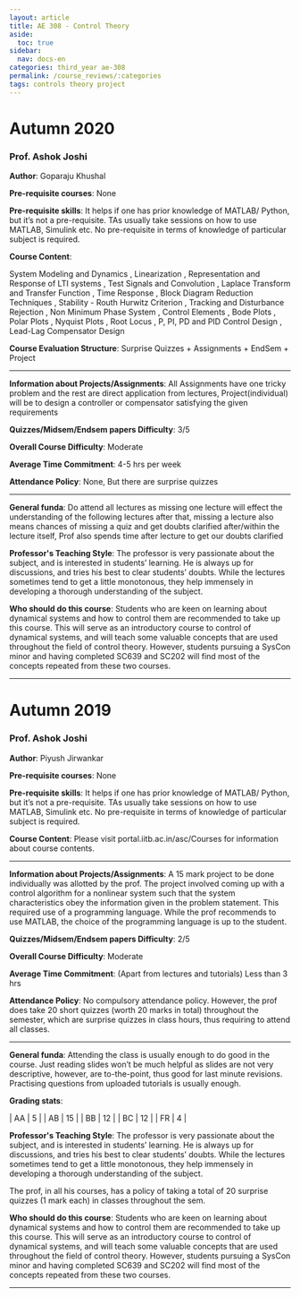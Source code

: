 ```yaml
---
layout: article
title: AE 308 - Control Theory
aside:
  toc: true
sidebar:
  nav: docs-en
categories: third_year ae-308
permalink: /course_reviews/:categories
tags: controls theory project
---
```


# Autumn 2020
### Prof. Ashok Joshi
**Author**: Goparaju Khushal

**Pre-requisite courses**: None

**Pre-requisite skills**: It helps if one has prior knowledge of MATLAB/ Python, but it’s not a pre-requisite. TAs usually take sessions on how to use MATLAB, Simulink etc. No pre-requisite in terms of knowledge of particular subject is required.


**Course Content**: 

 System Modeling and Dynamics
, Linearization
, Representation and Response of LTI systems
, Test Signals and Convolution
, Laplace Transform and Transfer Function
, Time Response
, Block Diagram Reduction Techniques
, Stability - Routh Hurwitz Criterion
, Tracking and Disturbance Rejection
, Non Minimum Phase System
, Control Elements
, Bode Plots
, Polar Plots
, Nyquist Plots
, Root Locus
, P, PI, PD and PID Control Design
, Lead-Lag Compensator Design 

**Course Evaluation Structure**:
Surprise Quizzes + Assignments + EndSem + Project

---

**Information about Projects/Assignments**:
All Assignments have one tricky problem and the rest are direct application from lectures, Project(individual) will be to design a controller or compensator satisfying the given requirements


**Quizzes/Midsem/Endsem papers Difficulty**: 3/5

**Overall Course Difficulty**: Moderate

**Average Time Commitment**: 
4-5 hrs per week

**Attendance Policy**: 
None, But there are surprise quizzes

---

**General funda**: 
Do attend all lectures as missing one lecture will effect the understanding of the following lectures after that, missing a lecture also means chances of missing a quiz and get doubts clarified after/within the lecture itself, Prof also spends time after lecture to get our doubts clarified

**Professor's Teaching Style**: The professor is very passionate about the subject, and is interested in students’ learning. He is always up for discussions, and tries his best to clear students’ doubts. While the lectures sometimes tend to get a little monotonous, they help immensely in developing a thorough understanding of the subject.

**Who should do this course**: Students who are keen on learning about dynamical systems and how to control them are recommended to take up this course. This will serve as an introductory course to control of dynamical systems, and will teach some valuable concepts that are used throughout the field of control theory. However, students pursuing a SysCon minor and having completed SC639 and SC202 will find most of the concepts repeated from these two courses.


---
# Autumn 2019
### Prof. Ashok Joshi
**Author**: Piyush Jirwankar

**Pre-requisite courses**: None

**Pre-requisite skills**: It helps if one has prior knowledge of MATLAB/ Python, but it’s not a pre-requisite. TAs usually take sessions on how to use MATLAB, Simulink etc. No pre-requisite in terms of knowledge of particular subject is required.


**Course Content**: Please visit portal.iitb.ac.in/asc/Courses for information about course contents.


---

**Information about Projects/Assignments**:
A 15 mark project to be done individually was allotted by the prof. The project involved coming up with a control algorithm for a nonlinear system such that the system characteristics obey the information given in the problem statement. This required use of a programming language. While the prof recommends to use MATLAB, the choice of the programming language is up to the student.


**Quizzes/Midsem/Endsem papers Difficulty**: 2/5

**Overall Course Difficulty**: Moderate

**Average Time Commitment**: (Apart from lectures and tutorials)
Less than 3 hrs


**Attendance Policy**: No compulsory attendance policy. However, the prof does take 20 short quizzes (worth 20 marks in total) throughout the semester, which are surprise quizzes in class hours, thus requiring to attend all classes.


---

**General funda**: Attending the class is usually enough to do good in the course. Just reading slides won’t be much helpful as slides are not very descriptive, however, are to-the-point, thus good for last minute revisions. Practising questions from uploaded tutorials is usually enough.


**Grading stats**:

| AA |  5  |
| AB |  15 |
| BB |  12 |
| BC |  12 |
| FR |   4 |

**Professor's Teaching Style**: The professor is very passionate about the subject, and is interested in students’ learning. He is always up for discussions, and tries his best to clear students’ doubts. While the lectures sometimes tend to get a little monotonous, they help immensely in developing a thorough understanding of the subject.

The prof, in all his courses, has a policy of taking a total of 20 surprise quizzes (1 mark each) in classes throughout the sem.

**Who should do this course**: Students who are keen on learning about dynamical systems and how to control them are recommended to take up this course. This will serve as an introductory course to control of dynamical systems, and will teach some valuable concepts that are used throughout the field of control theory. However, students pursuing a SysCon minor and having completed SC639 and SC202 will find most of the concepts repeated from these two courses.


---
